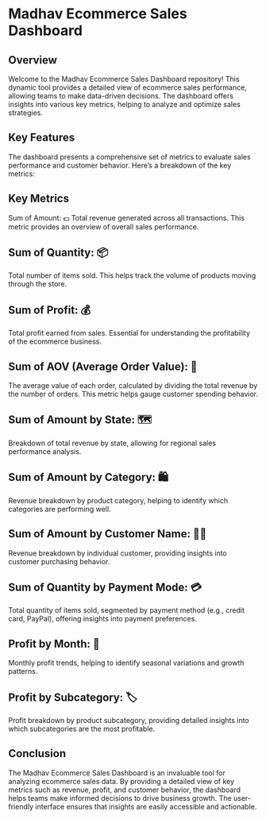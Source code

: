 # Madhav Ecommerce Sales Dashboard
## Overview
Welcome to the Madhav Ecommerce Sales Dashboard repository! This dynamic tool provides a detailed view of ecommerce sales performance, allowing teams to make data-driven decisions. The dashboard offers insights into various key metrics, helping to analyze and optimize sales strategies.

## Key Features
The dashboard presents a comprehensive set of metrics to evaluate sales performance and customer behavior. Here’s a breakdown of the key metrics:

## Key Metrics
Sum of Amount: 💵
Total revenue generated across all transactions. This metric provides an overview of overall sales performance.

## Sum of Quantity: 📦
Total number of items sold. This helps track the volume of products moving through the store.

## Sum of Profit: 💰
Total profit earned from sales. Essential for understanding the profitability of the ecommerce business.

## Sum of AOV (Average Order Value): 🛒
The average value of each order, calculated by dividing the total revenue by the number of orders. This metric helps gauge customer spending behavior.

## Sum of Amount by State: 🗺️
Breakdown of total revenue by state, allowing for regional sales performance analysis.

## Sum of Amount by Category: 🛍️
Revenue breakdown by product category, helping to identify which categories are performing well.

## Sum of Amount by Customer Name: 🧑‍💼
Revenue breakdown by individual customer, providing insights into customer purchasing behavior.

## Sum of Quantity by Payment Mode: 💳
Total quantity of items sold, segmented by payment method (e.g., credit card, PayPal), offering insights into payment preferences.

## Profit by Month: 📅
Monthly profit trends, helping to identify seasonal variations and growth patterns.

## Profit by Subcategory: 🏷️
Profit breakdown by product subcategory, providing detailed insights into which subcategories are the most profitable.

## Conclusion
The Madhav Ecommerce Sales Dashboard is an invaluable tool for analyzing ecommerce sales data. By providing a detailed view of key metrics such as revenue, profit, and customer behavior, the dashboard helps teams make informed decisions to drive business growth. The user-friendly interface ensures that insights are easily accessible and actionable.
